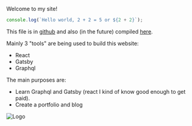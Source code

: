 Welcome to my site!

```js
console.log(`Hello world, 2 + 2 = 5 or ${2 + 2}`);
```

This file is in [github](https://github.com/nvegater/nvegater.me)
and also (in the future) compiled [here](https://nvegater.com).

Mainly 3 "tools" are being used to build this website:

* React
* Gatsby
* Graphql

The main purposes are:

* Learn Graphql and Gatsby (react I kind of know good enough to get paid).
* Create a portfolio and blog



![Logo](../assets/logo.png)
